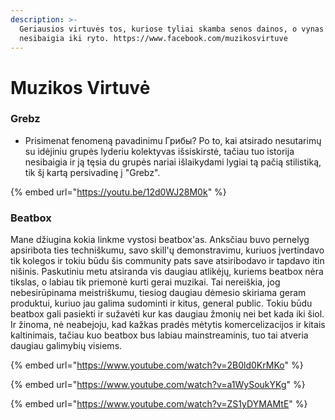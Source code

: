 ```yaml
---
description: >-
  Geriausios virtuvės tos, kuriose tyliai skamba senos dainos, o vynas ir dūmai
  nesibaigia iki ryto. https://www.facebook.com/muzikosvirtuve
---
```


# Muzikos Virtuvė

### Grebz

* Prisimenat fenomeną pavadinimu Грибы? Po to, kai atsirado nesutarimų su idėjiniu grupės lyderiu kolektyvas išsiskirstė, tačiau tuo istorija nesibaigia ir ją tęsia du grupės nariai išlaikydami lygiai tą pačią stilistiką, tik šį kartą persivadinę į "Grebz".

{% embed url="https://youtu.be/12d0WJ28M0k" %}

### Beatbox

Mane džiugina kokia linkme vystosi beatbox'as. Anksčiau buvo pernelyg apsiribota ties techniškumu, savo skill'ų demonstravimu, kuriuos įvertindavo tik kolegos ir tokiu būdu šis community pats save atsiribodavo ir tapdavo itin nišinis. Paskutiniu metu atsiranda vis daugiau atlikėjų, kuriems beatbox nėra tikslas, o labiau tik priemonė kurti gerai muzikai. Tai nereiškia, jog nebesirūpinama meistriškumu, tiesiog daugiau dėmesio skiriama geram produktui, kuriuo jau galima sudominti ir kitus, general public. Tokiu būdu beatbox gali pasiekti ir sužavėti kur kas daugiau žmonių nei bet kada iki šiol. Ir žinoma, nė neabejoju, kad kažkas pradės mėtytis komercelizacijos ir kitais kaltinimais, tačiau kuo beatbox bus labiau mainstreaminis, tuo tai atveria daugiau galimybių visiems.

{% embed url="https://www.youtube.com/watch?v=2B0ld0KrMKo" %}

{% embed url="https://www.youtube.com/watch?v=a1WySoukYKg" %}

{% embed url="https://www.youtube.com/watch?v=ZS1yDYMAMtE" %}



